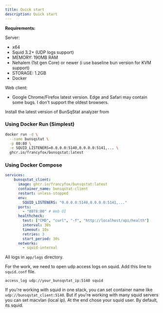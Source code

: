 ```yaml
---
title: Quick start
description: Quick start
---
```


**Requirements:**

Server:
- x64
- Squid 3.2+ (UDP logs support)
- MEMORY: 190MB RAM
- Nehalem (1st gen Core) or newer (i use baseline bun version for KVM support)
- STORAGE: 1.2GB
- Docker

Web client:

- Google Chrome/Firefox latest version. Edge and Safari may contain some bugs. I don't support the oldest browsers.

Install the latest version of BunSqStat analyzer from 

### Using Docker Run (Simplest)

```bash
docker run -d \
  --name bunsqstat \
  -p 80:80 \
  -e SQUID_LISTENERS=0.0.0.0:5140,0.0.0.0:5141,... \
  ghcr.io/francyfox/bunsqstat:latest
```

### Using Docker Compose

```yaml
services:
    bunsqstat_client:
      image: ghcr.io/francyfox/bunsqstat:latest
      container_name: bunsqstat-client
      restart: unless-stopped
      env:
        SQUID_LISTENERS: "0.0.0.0:5140,0.0.0.0:5141,..."
      ports:
        - "8078:80" # Web UI
      healthcheck:
        test: ["CMD", "curl", "-f", "http://localhost/api/health"]
        interval: 30s
        timeout: 10s
        retries: 3
        start_period: 30s
      networks:
        - squid-internal
```

All logs in `app/logs` directory.

For the work, we need to open udp access logs on squid. Add this line to `squid.conf` file.

```text
access_log udp://your_bunsqstat_ip:5140 squid
```

If you're working with squid in one stack, you can set container name like `udp://bunsqstat_client:5140`. But if you're 
working with many squid servers you can set macvlan (local ip). At the end chose your squid user. By default, its squid.